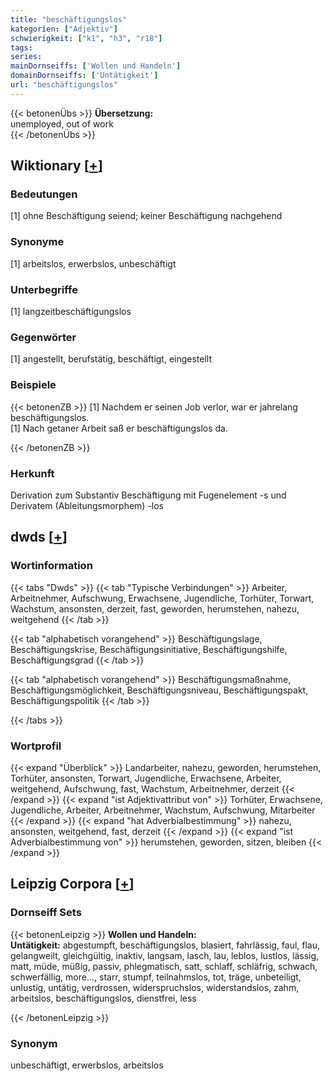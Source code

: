 ```yaml
---
title: "beschäftigungslos"
kategorien: ["Adjektiv"]
schwierigkeit: ["k1", "h3", "r18"]
tags:
series:
mainDornseiffs: ['Wollen und Handeln']
domainDornseiffs: ['Untätigkeit']
url: "beschäftigungslos"
---
```


{{< betonenÜbs >}}
**Übersetzung:**  
unemployed, out of work  
{{< /betonenÜbs >}}

## Wiktionary [[+](https://de.wiktionary.org/wiki/beschäftigungslos)]

### Bedeutungen
[1] ohne Beschäftigung seiend; keiner Beschäftigung nachgehend  

### Synonyme
[1] arbeitslos, erwerbslos, unbeschäftigt  

### Unterbegriffe
[1] langzeitbeschäftigungslos  

### Gegenwörter
[1] angestellt, berufstätig, beschäftigt, eingestellt  

### Beispiele
{{< betonenZB >}}
[1] Nachdem er seinen Job verlor, war er jahrelang beschäftigungslos.  
[1] Nach getaner Arbeit saß er beschäftigungslos da.  

{{< /betonenZB >}}
### Herkunft
Derivation zum Substantiv Beschäftigung mit Fugenelement -s und Derivatem (Ableitungsmorphem) -los  



## dwds [[+](https://www.dwds.de/wb/beschäftigungslos)]

### Wortinformation
{{< tabs "Dwds" >}}
{{< tab "Typische Verbindungen" >}}
Arbeiter, Arbeitnehmer, Aufschwung, Erwachsene, Jugendliche, Torhüter, Torwart, Wachstum, ansonsten, derzeit, fast, geworden, herumstehen, nahezu, weitgehend
{{< /tab >}}

{{< tab "alphabetisch vorangehend" >}}
Beschäftigungslage, Beschäftigungskrise, Beschäftigungsinitiative, Beschäftigungshilfe, Beschäftigungsgrad
{{< /tab >}}

{{< tab "alphabetisch vorangehend" >}}
Beschäftigungsmaßnahme, Beschäftigungsmöglichkeit, Beschäftigungsniveau, Beschäftigungspakt, Beschäftigungspolitik
{{< /tab >}}

{{< /tabs >}}

### Wortprofil
{{< expand "Überblick" >}} Landarbeiter, nahezu, geworden, herumstehen, Torhüter, ansonsten, Torwart, Jugendliche, Erwachsene, Arbeiter, weitgehend, Aufschwung, fast, Wachstum, Arbeitnehmer, derzeit {{< /expand >}}
{{< expand "ist Adjektivattribut von" >}} Torhüter, Erwachsene, Jugendliche, Arbeiter, Arbeitnehmer, Wachstum, Aufschwung, Mitarbeiter {{< /expand >}}
{{< expand "hat Adverbialbestimmung" >}} nahezu, ansonsten, weitgehend, fast, derzeit {{< /expand >}}
{{< expand "ist Adverbialbestimmung von" >}} herumstehen, geworden, sitzen, bleiben {{< /expand >}}

## Leipzig Corpora [[+](https://corpora.uni-leipzig.de/en/res?word=beschäftigungslos&corpusId=deu_newscrawl-public_2018)]

### Dornseiff Sets
{{< betonenLeipzig >}}
**Wollen und Handeln:**  
**Untätigkeit:** abgestumpft, beschäftigungslos, blasiert, fahrlässig, faul, flau, gelangweilt, gleichgültig, inaktiv, langsam, lasch, lau, leblos, lustlos, lässig, matt, müde, müßig, passiv, phlegmatisch, satt, schlaff, schläfrig, schwach, schwerfällig, more..., starr, stumpf, teilnahmslos, tot, träge, unbeteiligt, unlustig, untätig, verdrossen, widerspruchslos, widerstandslos, zahm, arbeitslos, beschäftigungslos, dienstfrei, less  

{{< /betonenLeipzig >}}

### Synonym
unbeschäftigt, erwerbslos, arbeitslos

